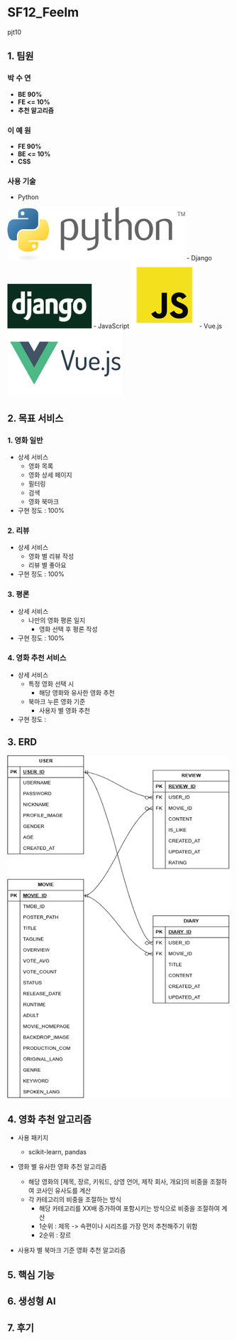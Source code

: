 # SF12_Feelm
pjt10

## 1. 팀원 
### __박 수 연__  
- __BE 90%__ 
- __FE <= 10%__
- __추천 알고리즘__  

### __이 예 원__
- __FE 90%__ 
- __BE <= 10%__
- __CSS__  

### 사용 기술
- Python   
<img src="pic/pngwing.com-1.png" width="400" height="120">
- Django  
<img src="pic/django-logo-negative.png" width="190" height="100">
- JavaScript  
<img src="pic/js2.png" width="150" height="150">
- Vue.js  
<img src="pic/vue.png" width="260" height="150">



## 2. 목표 서비스
### 1. 영화 일반
- 상세 서비스
    - 영화 목록 
    - 영화 상세 페이지
    - 필터링
    - 검색
    - 영화 북마크
- 구현 정도 : 100%
### 2. 리뷰
- 상세 서비스
    - 영화 별 리뷰 작성
    - 리뷰 별 좋아요
- 구현 정도 : 100%
### 3. 평론
- 상세 서비스
    - 나만의 영화 평론 일지
        - 영화 선택 후 평론 작성
- 구현 정도 : 100%
### 4. 영화 추천 서비스
- 상세 서비스
    - 특정 영화 선택 시
        - 해당 영화와 유사한 영화 추천
    - 북마크 누른 영화 기준
        - 사용자 별 영화 추천
- 구현 정도 :

## 3. ERD
<img src="pic/제목 없는 다이어그램.drawio.png" width="500" height="770">


## 4. 영화 추천 알고리즘
- 사용 패키지
    - scikit-learn, pandas
- 영화 별 유사한 영화 추천 알고리즘
    - 해당 영화의 [제목, 장르, 키워드, 상영 언어, 제작 회사, 개요]의 비중을 조절하여 코사인 유사도를 계산
    - 각 카테고리의 비중을 조절하는 방식
        - 해당 카테고리를 XX배 증가하여 포함시키는 방식으로 비중을 조절하여 계산
        - 1순위 : 제목 -> 속편이나 시리즈를 가장 먼저 추천해주기 위함
        - 2순위 : 장르

- 사용자 별 북마크 기준 영화 추천 알고리즘

## 5. 핵심 기능

## 6. 생성형 AI 

## 7. 후기
